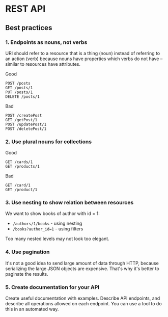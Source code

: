 # REST API

## Best practices

### 1. Endpoints as nouns, not verbs

URI should refer to a resource that is a thing (noun) instead of referring to an action (verb) because nouns have properties which verbs do not have – similar to resources have attributes.

Good

```
POST /posts
GET /posts/1
PUT /posts/1
DELETE /posts/1
```

Bad

```
POST /createPost
GET /getPost/1
POST /updatePost/1
POST /deletePost/1
```

### 2. Use plural nouns for collections

Good

```
GET /cards/1
GET /products/1
```

Bad

```
GET /card/1
GET /product/1
```

### 3. Use nesting to show relation between resources

We want to show books of author with id = 1:

- `/authors/1/books` - using nesting
- `/books?author_id=1` - using filters 

Too many nested levels may not look too elegant.

### 4. Use pagination

It's not a good idea to send large amount of data through HTTP, because serializing the large JSON objects are expensive. 
That's why it's better to paginate the results.

### 5. Create documentation for your API

Create useful documentation with examples. 
Describe API endpoints, and describe all operations allowed on each endpoint. 
You can use a tool to do this in an automated way.
